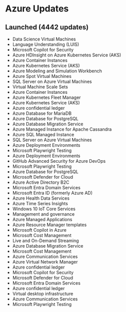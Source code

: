 # Azure Updates

## Launched (4442 updates)

*   Data Science Virtual Machines
*   Language Understanding (LUIS)
*   Microsoft Copilot for Security
*   Azure HDInsight on Azure Kubernetes Service (AKS)
*   Azure Container Instances
*   Azure Kubernetes Service (AKS)
*   Azure Modeling and Simulation Workbench
*   Azure Spot Virtual Machines
*   SQL Server on Azure Virtual Machines
*   Virtual Machine Scale Sets
*   Azure Container Instances
*   Azure Kubernetes Fleet Manager
*   Azure Kubernetes Service (AKS)
*   Azure confidential ledger
*   Azure Database for MariaDB
*   Azure Database for PostgreSQL
*   Azure Database Migration Service
*   Azure Managed Instance for Apache Cassandra
*   Azure SQL Managed Instance
*   SQL Server on Azure Virtual Machines
*   Azure Deployment Environments
*   Microsoft Playwright Testing
*   Azure Deployment Environments
*   GitHub Advanced Security for Azure DevOps
*   Microsoft Playwright Testing
*   Azure Database for PostgreSQL
*   Microsoft Defender for Cloud
*   Azure Active Directory B2C
*   Microsoft Entra Domain Services
*   Microsoft Entra ID (formerly Azure AD)
*   Azure Health Data Services
*   Azure Time Series Insights
*   Windows 10 IoT Core Services
*   Management and governance
*   Azure Managed Applications
*   Azure Resource Manager templates
*   Microsoft Copilot in Azure
*   Microsoft Cost Management
*   Live and On-Demand Streaming
*   Azure Database Migration Service
*   Microsoft Cost Management
*   Azure Communication Services
*   Azure Virtual Network Manager
*   Azure confidential ledger
*   Microsoft Copilot for Security
*   Microsoft Defender for Cloud
*   Microsoft Entra Domain Services
*   Azure confidential ledger
*   Virtual desktop infrastructure
*   Azure Communication Services
*   Microsoft Playwright Testing

